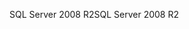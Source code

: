 <span data-ttu-id="e37bd-101">SQL Server 2008 R2</span><span class="sxs-lookup"><span data-stu-id="e37bd-101">SQL Server 2008 R2</span></span>